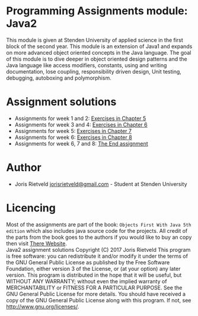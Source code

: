 # Programming Assignments module: Java2
This module is given at Stenden University of applied science in the first block of the second year. This module
is an extension of Java1 and expands on more advanced object oriented concepts in the Java language. The goal of 
this module is to dive deeper in object oriented design patterns and the Java language like access modifiers, constants,
using and writing documentation, lose coupling, responsibility driven design, Unit testing, debugging, autoboxing and
polymorphism.<br>

# Assignment solutions
 - Assignments for week 1 and 2: [Exercises in Chapter 5](src/Chapter5/Assignments.md)
 - Assignments for week 3 and 4: [Exercises in Chapter 6](src/Chapter6/Assignments.md)
 - Assignments for week 5: [Exercises in Chapter 7](src/Chapter7/Assignments.md)
 - Assignments for week 6: [Exercises in Chapter 8](src/Chapter8/Assignments.md)
 - Assignments for week 6, 7 and 8: [The End assignment](src/EndAssignmend)

# Author
 - Joris Rietveld <jorisrietveld@gmail.com> - Student at Stenden University

# Licencing
Most of the assignments are part of the book: `Objects First With Java 5th edition` which also includes java source 
code for the projects. All credit of the parts from the book goes to the authors if you would like to buy an copy then
visit [There Website](https://www.pearson.com/us/higher-education/program/Barnes-Objects-First-with-Java-A-Practical-Introduction-Using-Blue-J-6th-Edition/PGM333726.html).
<br>
Java2 assignment solutions Copyright (C) 2017 Joris Rietveld
This program is free software: you can redistribute it and/or modify it under the terms of the GNU General Public License as published by the Free Software Foundation, either version 3 of the License, or (at your option) any later version.
This program is distributed in the hope that it will be useful, but WITHOUT ANY WARRANTY; without even the implied warranty of MERCHANTABILITY or FITNESS FOR A PARTICULAR PURPOSE. See the GNU General Public License for more details.
You should have received a copy of the GNU General Public License along with this program. If not, see http://www.gnu.org/licenses/.
